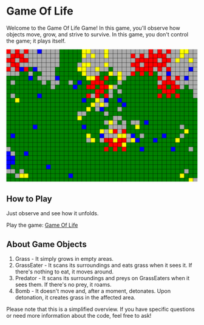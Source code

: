 # Game Of Life

Welcome to the Game Of Life Game! In this game, you'll observe how objects move, grow, and strive to survive. In this game, you don't control the game; it plays itself.

![Game Of Life Game Screenshot](https://github.com/Harut20024/Game-Of-Life/blob/main/Screenshot.png)
## How to Play

Just observe and see how it unfolds.

Play the game: [Game Of Life](https://github.com/Harut20024/Game-Of-Life)

## About Game Objects 
1. Grass - It simply grows in empty areas.
2. GrassEater - It scans its surroundings and eats grass when it sees it. If there's nothing to eat, it moves around.
3. Predator - It scans its surroundings and preys on GrassEaters when it sees them. If there's no prey, it roams.
4. Bomb - It doesn't move and, after a moment, detonates. Upon detonation, it creates grass in the affected area.

Please note that this is a simplified overview. If you have specific questions or need more information about the code, feel free to ask!
